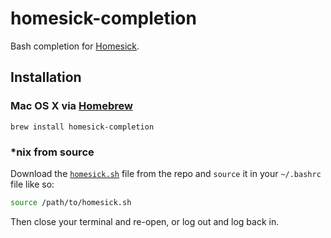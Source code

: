 # homesick-completion
Bash completion for [Homesick](https://github.com/technicalpickles/homesick).

## Installation

### Mac OS X via [Homebrew][homebrew]
```
brew install homesick-completion
```
  		  
### *nix from source
Download the [`homesick.sh`](homesick.sh) file from the repo and `source` it in your `~/.bashrc` file like so:
```bash
source /path/to/homesick.sh
```
Then close your terminal and re-open, or log out and log back in.

[homebrew]: http://brew.sh
